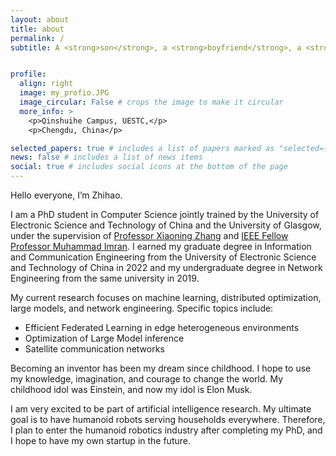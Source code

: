 ```yaml
---
layout: about
title: about
permalink: /
subtitle: A <strong>son</strong>, a <strong>boyfriend</strong>, a <strong>vlogger</strong> and a  <strong>PhD</strong> at <a href='https://www.uestc.edu.cn'>University of Electronic Science and Technology of China</a> and <a href='https://www.gla.ac.uk/'>University of Glasgow</a>. Focused on <strong>Machine Learning</strong>, <strong>Edge Computing</strong>, and <strong>Network Engineering</strong>. 


profile:
  align: right
  image: my_profio.JPG
  image_circular: False # crops the image to make it circular
  more_info: >
    <p>Qinshuihe Campus, UESTC,</p>
    <p>Chengdu, China</p>

selected_papers: true # includes a list of papers marked as "selected={true}"
news: false # includes a list of news items
social: true # includes social icons at the bottom of the page
---
```



Hello everyone, I’m Zhihao. 

I am a PhD student in Computer Science jointly trained by the University of Electronic Science and Technology of China and the University of Glasgow, under the supervision of [Professor Xiaoning Zhang](https://www.sice.uestc.edu.cn/info/1450/11646.htm)  and [IEEE Fellow Professor Muhammad Imran](https://www.gla.ac.uk/schools/engineering/staff/muhammadimran/). I earned my graduate degree in Information and Communication Engineering from the University of Electronic Science and Technology of China in 2022 and my undergraduate degree in Network Engineering from the same university in 2019.

My current research focuses on machine learning, distributed optimization, large models, and network engineering. Specific topics include:

- Efficient Federated Learning in edge heterogeneous environments
- Optimization of Large Model inference
- Satellite communication networks

Becoming an inventor has been my dream since childhood. I hope to use my knowledge, imagination, and courage to change the world. My childhood idol was Einstein, and now my idol is Elon Musk.

I am very excited to be part of artificial intelligence research. My ultimate goal is to have humanoid robots serving households everywhere. Therefore, I plan to enter the humanoid robotics industry after completing my PhD, and I hope to have my own startup in the future.
